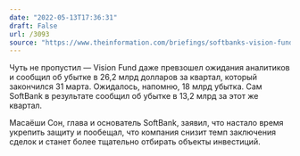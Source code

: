 ```yaml
---
date: "2022-05-13T17:36:31"
draft: False
url: /3093
source: "https://www.theinformation.com/briefings/softbanks-vision-fund-posts-26-2-billion-quarterly-loss-on-stock-collapse?rc=ukjmk2"
---
```


Чуть не пропустил — Vision Fund даже превзошел ожидания аналитиков и сообщил об убытке в 26,2 млрд долларов за квартал, который закончился 31 марта. Ожидалось, напомню, 18 млрд убытка. Сам SoftBank в результате сообщил об убытке в 13,2 млрд за этот же квартал.

Масаёши Сон, глава и основатель SoftBank, заявил, что настало время укрепить защиту и пообещал, что компания снизит темп заключения сделок и станет более тщательно отбирать объекты инвестиций.

